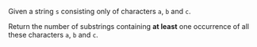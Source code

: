 Given a string `s` consisting only of characters `a`, `b` and `c`.

Return the number of substrings containing **at least** one occurrence of all these characters `a`, `b` and `c`.
